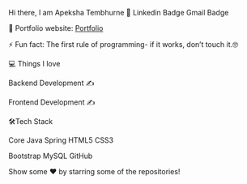 Hi there, I am Apeksha Tembhurne 👋
Linkedin Badge Gmail Badge

🎯 Portfolio website: [Portfolio](https://apekshatembhurne.netlify.app/)

⚡ Fun fact: The first rule of programming- if it works, don’t touch it.🤓

💻 Things I love

Backend Development ✍️

Frontend Development ✍️


🛠Tech Stack

Core Java Spring HTML5 CSS3

Bootstrap MySQL GitHub

Show some  ❤️  by starring some of the repositories!

